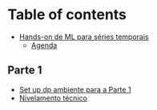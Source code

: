 # Table of contents

* [Hands-on de ML para séries temporais](README.md)
    * [Agenda](agenda.md)

## Parte 1
* [Set up dp ambiente para a Parte 1](fase_1/set_up_ambiente.md)
* [Nivelamento técnico](fase_1/nivelamento_tecnico.md)
